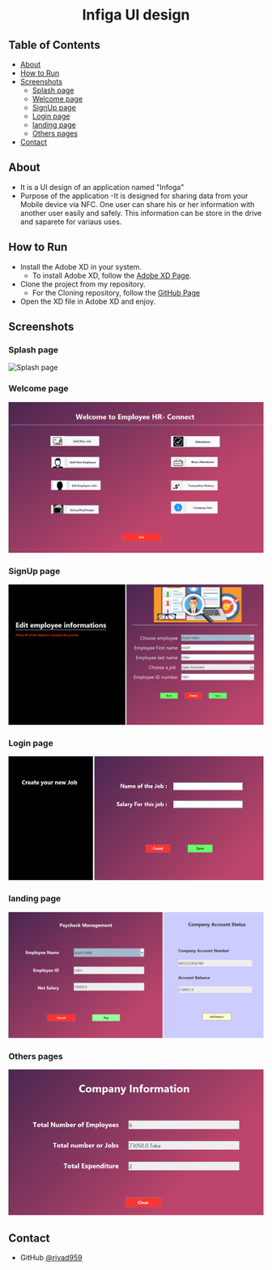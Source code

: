 <h1 align="center">Infiga UI design</h1>

## Table of Contents

- [About](#about)
- [How to Run](#how-to-run)
- [Screenshots](#screenshots)
  - [Splash page](#splash-page)
  - [Welcome page](#welcome-page)
  - [SignUp page](#signUp-page)
  - [Login page](#login-page)
  - [landing page](#landing-page)
  - [Others pages](#others-pages)
- [Contact](#contact)

## About
- It is a UI design of an application named "Infoga"
- Purpose of the application
  -It is designed for sharing data from your Mobile device via NFC. One user can share his or her information with another user easily and safely. This information can be store in the drive and saparete for variaus uses. 

## How to Run
  - Install the Adobe XD in your system.
    - To install Adobe XD, follow the [Adobe XD Page](adobe.com/creativecloud/plans.html?promoid=WXYGHWCC&mv=other).
  - Clone the project from my repository.
    - For the Cloning repository, follow the [GitHub Page](https://docs.github.com/en/repositories/creating-and-managing-repositories/cloning-a-repository)
  - Open the XD file in Adobe XD and enjoy.

## Screenshots
  ### Splash page
![Splash page](/Project_ss/login.png)
  ### Welcome page
![Welcome page](https://github.com/Riyad959/Employee-Mix-java-/blob/0a65093d4515b76f4aaefe296827a8436a23c8b1/Project_ss/landing%20page.png)
  ### SignUp page
![SignUp page](https://github.com/Riyad959/Employee-Mix-java-/blob/0a65093d4515b76f4aaefe296827a8436a23c8b1/Project_ss/edit%20employee.png)
  ### Login page
![Login page](https://github.com/Riyad959/Employee-Mix-java-/blob/0a65093d4515b76f4aaefe296827a8436a23c8b1/Project_ss/new%20job.png)
  ### landing page
![landing page](https://github.com/Riyad959/Employee-Mix-java-/blob/0a65093d4515b76f4aaefe296827a8436a23c8b1/Project_ss/paycheqe.png)
  ### Others pages
![Others pages](https://github.com/Riyad959/Employee-Mix-java-/blob/0a65093d4515b76f4aaefe296827a8436a23c8b1/Project_ss/info.png)

## Contact
- GitHub [@riyad959](https://github.com/riyad959)
